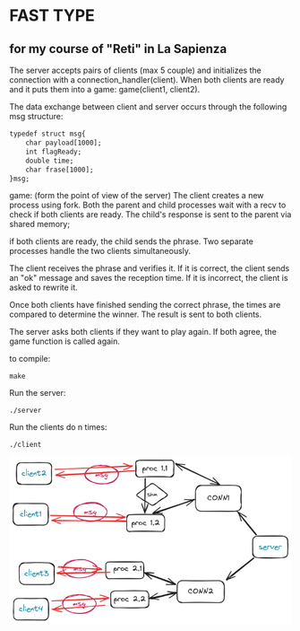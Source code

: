 # FAST TYPE
## for my course of "Reti" in La Sapienza

The server accepts pairs of clients (max 5 couple) and initializes the connection with a connection_handler(client). 
When both clients are ready and it puts them into a game: game(client1, client2).

The data exchange between client and server occurs through the following msg structure:

```{c}
typedef struct msg{
    char payload[1000];
    int flagReady;
    double time;
    char frase[1000];
}msg;
```

game: (form the point of view of the server)
The client creates a new process using fork. Both the parent and child processes wait with a recv to check if both clients are ready.
The child's response is sent to the parent via shared memory;

if both clients are ready, the child sends the phrase. Two separate processes handle the two clients simultaneously.

The client receives the phrase and verifies it. 
If it is correct, the client sends an "ok" message and saves the reception time. 
If it is incorrect, the client is asked to rewrite it.

Once both clients have finished sending the correct phrase, the times are compared to determine the winner. 
The result is sent to both clients.

The server asks both clients if they want to play again. If both agree, the game function is called again.

to compile:
```
make
```

Run the server: 
```
./server
```

Run the clients do n times: 
```
./client
```

![architettura](architettura.png)

